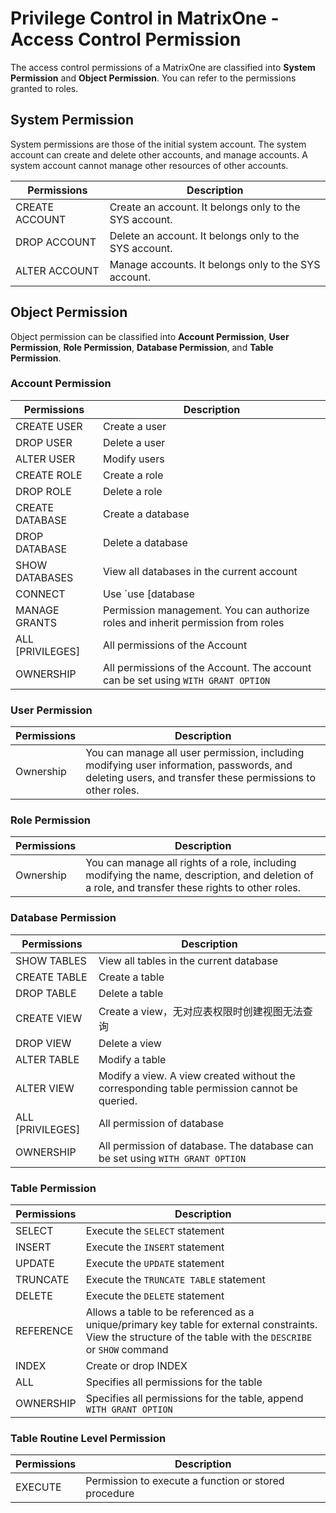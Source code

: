 # Privilege Control in MatrixOne - Access Control Permission

The access control permissions of a MatrixOne are classified into **System Permission** and **Object Permission**. You can refer to the permissions granted to roles.

## System Permission

System permissions are those of the initial system account. The system account can create and delete other accounts, and manage accounts. A system account cannot manage other resources of other accounts.

|Permissions|Description|
|---|---|
|CREATE ACCOUNT|Create an account. It belongs only to the SYS account.|
|DROP ACCOUNT|Delete an account. It belongs only to the SYS account.|
|ALTER ACCOUNT|Manage accounts. It belongs only to the SYS account.|

## Object Permission

Object permission can be classified into **Account Permission**, **User Permission**, **Role Permission**, **Database Permission**, and **Table Permission**.

### Account Permission

|Permissions|Description|
|---|---|
|CREATE USER|Create a user|
|DROP USER|Delete a user|
|ALTER USER|Modify users|
|CREATE ROLE|Create a role|
|DROP ROLE|Delete a role|
|CREATE DATABASE|Create a database|
|DROP DATABASE|Delete a database|
|SHOW DATABASES| View all databases in the current account|
|CONNECT|Use `use [database | role]`, execute `SELECT`  which does not involve concrete object|
|MANAGE GRANTS|Permission management. You can authorize roles and inherit permission from roles|
|ALL [PRIVILEGES]|All permissions of the Account|
|OWNERSHIP|All permissions of the Account. The account can be set using `WITH GRANT OPTION`|

### User Permission

|Permissions|Description|
|---|---|
|Ownership|You can manage all user permission, including modifying user information, passwords, and deleting users, and transfer these permissions to other roles.|

### Role Permission

|Permissions|Description|
|---|---|
|Ownership|You can manage all rights of a role, including modifying the name, description, and deletion of a role, and transfer these rights to other roles.|

### Database Permission

|Permissions|Description|
|---|---|
|SHOW TABLES|View all tables in the current database|
|CREATE TABLE|Create a table|
|DROP TABLE|Delete a table|
|CREATE VIEW|Create a view，无对应表权限时创建视图无法查询|
|DROP VIEW|Delete a view|
|ALTER TABLE|Modify a table|
|ALTER VIEW|Modify a view. A view created without the corresponding table permission cannot be queried.|
|ALL [PRIVILEGES]|All permission of database|
|OWNERSHIP|All permission of database.  The database can be set using `WITH GRANT OPTION`|

### Table Permission

|Permissions|Description|
|---|---|
|SELECT|Execute the `SELECT` statement|
|INSERT|Execute the `INSERT` statement|
|UPDATE|Execute the `UPDATE` statement|
|TRUNCATE|Execute the `TRUNCATE TABLE` statement|
|DELETE|Execute the `DELETE` statement|
|REFERENCE|Allows a table to be referenced as a unique/primary key table for external constraints. View the structure of the table with the `DESCRIBE` or `SHOW` command|
|INDEX|Create or drop INDEX|
|ALL|Specifies all permissions for the table|
|OWNERSHIP|Specifies all permissions for the table, append `WITH GRANT OPTION`|

### Table Routine Level Permission

|Permissions|Description|
|---|---|
|EXECUTE|Permission to execute a function or stored procedure|
